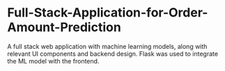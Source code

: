 # Full-Stack-Application-for-Order-Amount-Prediction

A full stack web application with machine learning models, along
with relevant UI components and backend design. Flask was used to integrate the ML model with the frontend.
